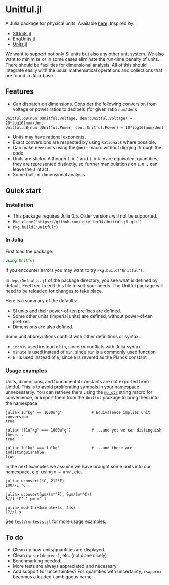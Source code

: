 
<a id='Unitful.jl-1'></a>

# Unitful.jl


A Julia package for physical units. Available [here](https://github.com/ajkeller34/Unitful.jl). Inspired by:


  * [SIUnits.jl](https://github.com/keno/SIUnits.jl)
  * [EngUnits.jl](https://github.com/dhoegh/EngUnits.jl)
  * [Units.jl](https://github.com/timholy/Units.jl)


We want to support not only SI units but also any other unit system. We also want to minimize or in some cases eliminate the run-time penalty of units. There should be facilities for dimensional analysis. All of this should integrate easily with the usual mathematical operations and collections that are found in Julia base.


<a id='Features-1'></a>

## Features


  * Can dispatch on dimensions. Consider the following conversion from voltage or power ratios to decibels (for given ratio `num/den`):


```
Unitful.dB(num::Unitful.Voltage, den::Unitful.Voltage) = 20*log10(num/den)
Unitful.dB(num::Unitful.Power, den::Unitful.Power) = 10*log10(num/den)
```


  * Units may have rational exponents.
  * Exact conversions are respected by using `Rational`s where possible.
  * Can make new units using the `@unit` macro without digging through the code.
  * Units are sticky. Although `1.0 J` and `1.0 N m` are equivalent quantities, they are represented distinctly, so further manipulations on `1.0 J` can leave the `J` intact.
  * Some built-in dimensional analysis.


<a id='Quick-start-1'></a>

## Quick start


<a id='Installation-1'></a>

### Installation


  * This package requires Julia 0.5. Older versions will not be supported.
  * `Pkg.clone("https://github.com/ajkeller34/Unitful.jl.git")`
  * `Pkg.build("Unitful")`


<a id='In-Julia-1'></a>

### In Julia


First load the package:


```jl
using Unitful
```


If you encounter errors you may want to try `Pkg.build("Unitful")`.


In `deps/Defaults.jl` of the package directory, you see what is defined by default. Feel free to edit this file to suit your needs. The Unitful package will need to be reloaded for changes to take place.


Here is a summary of the defaults:


  * SI units and their power-of-ten prefixes are defined.
  * Some other units (imperial units) are defined, without power-of-ten prefixes.
  * Dimensions are also defined.


Some unit abbreviations conflict with other definitions or syntax:


  * `inch` is used instead of `in`, since `in` conflicts with Julia syntax
  * `minute` is used instead of `min`, since `min` is a commonly used function
  * `hr` is used instead of `h`, since `h` is revered as the Planck constant


<a id='Usage-examples-1'></a>

### Usage examples


Units, dimensions, and fundamental constants are not exported from Unitful. This is to avoid proliferating symbols in your namespace unnecessarily. You can retrieve them using the [`@u_str`](manipulations.md#Unitful.@u_str) string macro for convenience, or import them from the `Unitful` package to bring them into the namespace.




```jlcon
julia> 1u"kg" == 1000u"g"             # Equivalence implies unit conversion
true

julia> !(1u"kg" === 1000u"g")         # ...and yet we can distinguish these...
true

julia> 1u"kg" === 1u"kg"              # ...and these are indistinguishable.
true
```


In the next examples we assume we have brought some units into our namespace, e.g. using `m = u"m"`, etc.


```jlcon
julia> uconvert(°C, 212°F)
100//1 °C

julia> uconvert(μm/(m*°F), 9μm/(m*°C))
5//1 °F^-1 μm m^-1

julia> mod(1hr+3minute+5s, 24s)
17//1 s
```


See `test/runtests.jl` for more usage examples.


<a id='To-do-1'></a>

## To do


  * Clean up how units/quantities are displayed.
  * Clean up `sin(degrees)`, etc. (not done nicely)
  * Benchmarking needed.
  * More tests are always appreciated and necessary.
  * Add support for uncertainties? For quantities with uncertainty, `isapprox` becomes a loaded / ambiguous name.

